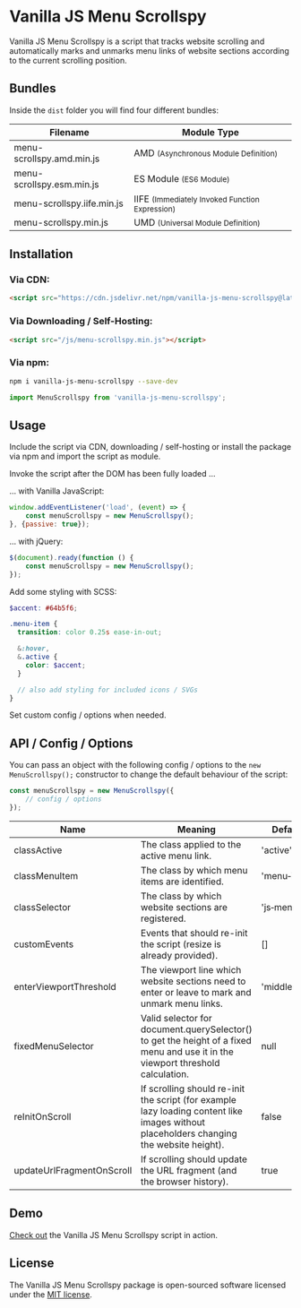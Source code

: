 # Vanilla JS Menu Scrollspy

Vanilla JS Menu Scrollspy is a script that tracks website scrolling and automatically marks and unmarks menu links of
website sections according to the current scrolling position.

## Bundles

Inside the `dist` folder you will find four different bundles:

| Filename                   | Module Type                                                   |
| -------------------------- | ------------------------------------------------------------- |
| menu-scrollspy.amd.min.js  | AMD <small>(Asynchronous Module Definition)</small>           |
| menu-scrollspy.esm.min.js  | ES Module <small>(ES6 Module)</small>                         |
| menu-scrollspy.iife.min.js | IIFE <small>(Immediately Invoked Function Expression)</small> |
| menu-scrollspy.min.js      | UMD <small>(Universal Module Definition)</small>              |

## Installation

### Via CDN:

```html
<script src="https://cdn.jsdelivr.net/npm/vanilla-js-menu-scrollspy@latest/dist/menu-scrollspy.min.js"></script>
```

### Via Downloading / Self-Hosting:

```html
<script src="/js/menu-scrollspy.min.js"></script>
```

### Via npm:

```bash
npm i vanilla-js-menu-scrollspy --save-dev
```

```javascript
import MenuScrollspy from 'vanilla-js-menu-scrollspy';
```

## Usage

Include the script via CDN, downloading / self-hosting or install the package via npm and import the script as module.

Invoke the script after the DOM has been fully loaded ...

... with Vanilla JavaScript:

```javascript
window.addEventListener('load', (event) => {
    const menuScrollspy = new MenuScrollspy();
}, {passive: true});
```

... with jQuery:

```javascript
$(document).ready(function () {
    const menuScrollspy = new MenuScrollspy();
});
```

Add some styling with SCSS:

```scss
$accent: #64b5f6;

.menu-item {
  transition: color 0.25s ease-in-out;

  &:hover,
  &.active {
    color: $accent;
  }

  // also add styling for included icons / SVGs
}
```

Set custom config / options when needed.

## API / Config / Options

You can pass an object with the following config / options to the `new MenuScrollspy();` constructor to change the
default behaviour of the script:

```javascript
const menuScrollspy = new MenuScrollspy({
    // config / options
});
```

| Name                      | Meaning                                                                                                                                 | Default&nbsp;Value              | Example&nbsp;value(s)                                     |
| ------------------------- | --------------------------------------------------------------------------------------------------------------------------------------- | ------------------------------- | --------------------------------------------------------- |
| classActive               | The class applied to the active menu link.                                                                                              | 'active'                        | 'class&#8209;name'                                        |
| classMenuItem             | The class by which menu items are identified.                                                                                           | 'menu&#8209;item'               | 'class&#8209;name'                                        |
| classSelector             | The class by which website sections are registered.                                                                                     | 'js&#8209;menu&#8209;scrollspy' | 'class&#8209;name'                                        |
| customEvents              | Events that should re-init the script (resize is already provided).                                                                     | []                              | ['hyphenopoly&#8209;done',&nbsp;'lazyloading&#8209;done'] |
| enterViewportThreshold    | The viewport line which website sections need to enter or leave to mark and unmark menu links.                                          | 'middle'                        | 'top'&#124;'middle'&#124;'bottom'                         |
| fixedMenuSelector         | Valid selector for document.querySelector() to get the height of a fixed menu and use it in the viewport threshold calculation.         | null                            | '#nav'                                                    |
| reInitOnScroll            | If scrolling should re-init the script (for example lazy loading content like images without placeholders changing the website height). | false                           | true&#124;false                                           |
| updateUrlFragmentOnScroll | If scrolling should update the URL fragment (and the browser history).                                                                  | true                            | true&#124;false                                           |

## Demo

<a href="https://www.lennart-dommer.de" target="_blank" title="Webentwicklung & Webdesign Osnabrück | Lennart Dommer">
Check out</a> the Vanilla JS Menu Scrollspy script in action.

## License

The Vanilla JS Menu Scrollspy package is open-sourced software licensed under
the [MIT license](http://opensource.org/licenses/MIT).
